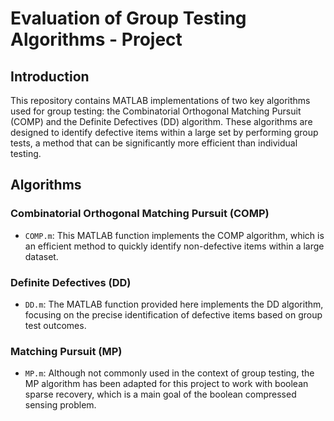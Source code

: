 # Evaluation of Group Testing Algorithms - Project

## Introduction

This repository contains MATLAB implementations of two key algorithms used for group testing: the Combinatorial Orthogonal Matching Pursuit (COMP) and the Definite Defectives (DD) algorithm. These algorithms are designed to identify defective items within a large set by performing group tests, a method that can be significantly more efficient than individual testing.

## Algorithms

### Combinatorial Orthogonal Matching Pursuit (COMP)

- `COMP.m`: This MATLAB function implements the COMP algorithm, which is an efficient method to quickly identify non-defective items within a large dataset.

### Definite Defectives (DD)

- `DD.m`: The MATLAB function provided here implements the DD algorithm, focusing on the precise identification of defective items based on group test outcomes.

### Matching Pursuit (MP)

- `MP.m`: Although not commonly used in the context of group testing, the MP algorithm has been adapted for this project to work with boolean sparse recovery, which is a main goal of the boolean compressed sensing problem.

